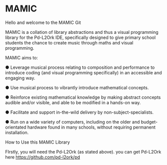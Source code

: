 # MAMIC
Hello and welcome to the MAMIC Git


MAMIC is a collation of library abstractions and thus a visual programming library for the Pd-L2Ork IDE, specifically designed to give primary school students the chance to create music through maths and visual programming. 

MAMIC aims to:

●	Leverage musical process relating to composition and performance to introduce coding (and visual programming specifically) in an accessible and engaging way.

●	Use musical process to vibrantly introduce mathematical concepts.

●	Reinforce existing mathematical knowledge by making abstract concepts audible and/or visible, and able to be modified in a hands-on way.  

●	Facilitate and support in-the-wild delivery by non-subject-specialists.

●	Run on a wide variety of computers, including on the older and budget-orientated hardware found in many schools, without requiring permanent installation.

How to Use this MAMIC Library

FIrstly, you will need the Pd-L2Ork (as stated above). you can get Pd-L2Ork here https://github.com/pd-l2ork/pd


